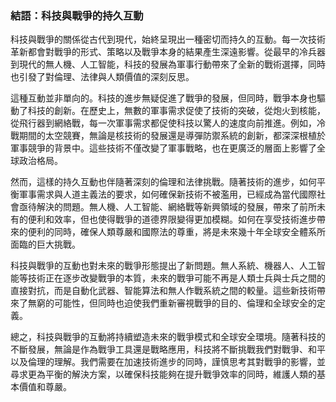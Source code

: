 ### **結語：科技與戰爭的持久互動**

科技與戰爭的關係從古代到現代，始終呈現出一種密切而持久的互動。每一次技術革新都會對戰爭的形式、策略以及戰爭本身的結果產生深遠影響。從最早的冷兵器到現代的無人機、人工智能，科技的發展為軍事行動帶來了全新的戰術選擇，同時也引發了對倫理、法律與人類價值的深刻反思。

這種互動並非單向的。科技的進步無疑促進了戰爭的發展，但同時，戰爭本身也驅動了科技的創新。在歷史上，無數的軍事需求促使了技術的突破，從炮火到核能，從飛行器到網絡戰，每一次軍事需求都促使科技以驚人的速度向前推進。例如，冷戰期間的太空競賽，無論是核技術的發展還是導彈防禦系統的創新，都深深根植於軍事競爭的背景中。這些技術不僅改變了軍事戰略，也在更廣泛的層面上影響了全球政治格局。

然而，這樣的持久互動也伴隨著深刻的倫理和法律挑戰。隨著技術的進步，如何平衡軍事需求與人道主義法的要求，如何確保新技術不被濫用，已經成為當代國際社會亟待解決的問題。無人機、人工智能、網絡戰等新興領域的發展，帶來了前所未有的便利和效率，但也使得戰爭的道德界限變得更加模糊。如何在享受技術進步帶來的便利的同時，確保人類尊嚴和國際法的尊重，將是未來幾十年全球安全體系所面臨的巨大挑戰。

科技與戰爭的互動也對未來的戰爭形態提出了新問題。無人系統、機器人、人工智能等技術正在逐步改變戰爭的本質，未來的戰爭可能不再是人類士兵與士兵之間的直接對抗，而是自動化武器、智能算法和無人作戰系統之間的較量。這些新技術帶來了無窮的可能性，但同時也迫使我們重新審視戰爭的目的、倫理和全球安全的定義。

總之，科技與戰爭的互動將持續塑造未來的戰爭模式和全球安全環境。隨著科技的不斷發展，無論是作為戰爭工具還是戰略應用，科技將不斷挑戰我們對戰爭、和平以及倫理的理解。我們需要在加速技術進步的同時，謹慎思考其對戰爭的影響，並尋求更為平衡的解決方案，以確保科技能夠在提升戰爭效率的同時，維護人類的基本價值和尊嚴。